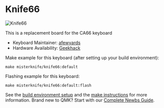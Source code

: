 # Knife66

![Knife66](https://i.imgur.com/p7G2g81l.png)

This is a replacement board for the CA66 keyboard

* Keyboard Maintainer: [afewyards](https://github.com/afewyards)
* Hardware Availability: [Geekhack](https://geekhack.org/index.php?topic=107331.0)

Make example for this keyboard (after setting up your build environment):

    make misterknife/knife66:default

Flashing example for this keyboard:

    make misterknife/knife66:default:flash

See the [build environment setup](https://docs.qmk.fm/#/getting_started_build_tools) and the [make instructions](https://docs.qmk.fm/#/getting_started_make_guide) for more information. Brand new to QMK? Start with our [Complete Newbs Guide](https://docs.qmk.fm/#/newbs).
